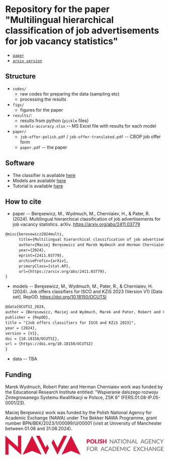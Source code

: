 # Repository for the paper "Multilingual hierarchical classification of job advertisements for job vacancy statistics"

+ [`paper`](paper/paper-hierarchical-job-classifier.pdf)
+ [`arxiv version`](https://arxiv.org/abs/2411.03779)

## Structure

-   `codes/` 
    - raw codes for preparing the data (sampling etc)
    - processing the results
-   `figs/`
     - figures for the paper
-   `results/`:
    - results from python (`pickle` files)
    - `models-accuracy.xlsx` -- MS Excel file with results for each model
-   `paper/`
    - `job-offer-polish.pdf` / `job-offer-translated.pdf` -- CBOP job offer form
    - `paper.pdf` -- the paper
    
## Software

- The classifier is available [here](https://github.com/OJALAB/job-ads-classifier)
- Models are available [here](https://repod.icm.edu.pl/dataset.xhtml?persistentId=doi:10.18150/OCUTSI)
- Tutorial is available [here](https://colab.research.google.com/drive/1a425aagT0lczRxXPWoUlf5aFxUII37nh?usp=sharing) 

## How to cite

-   paper -- Beręsewicz, M., Wydmuch, M., Cherniaiev, H., & Pater, R. (2024). Multilingual hierarchical classification of job advertisements for job vacancy statistics. arXiv. https://arxiv.org/abs/2411.03779


```tex
@misc{beresewicz2024multi,
      title={Multilingual hierarchical classification of job advertisements for job vacancy statistics}, 
      author={Maciej Beręsewicz and Marek Wydmuch and Herman Cherniaiev and Robert Pater},
      year={2024},
      eprint={2411.03779},
      archivePrefix={arXiv},
      primaryClass={stat.AP},
      url={https://arxiv.org/abs/2411.03779}, 
}
```

-   models -- Beręsewicz, M., Wydmuch, M., Pater, R., & Cherniaiev, H. (2024). Job offers classifiers for ISCO and KZiS 2023 (Version V1) [Data set]. RepOD. https://doi.org/10.18150/OCUTSI


```tex
@data{OCUTSI_2024,
author = {Beręsewicz, Maciej and Wydmuch, Marek and Pater, Robert and Cherniaiev, Herman},
publisher = {RepOD},
title = "{Job offers classifiers for ISCO and KZiS 2023}",
year = {2024},
version = {V1},
doi = {10.18150/OCUTSI},
url = {https://doi.org/10.18150/OCUTSI}
}
```

-   data -- TBA

## Funding

Marek Wydmuch, Robert Pater and Herman Cherniaiev work was funded by the Educational Research Institute entitled: "Wspieranie dalszego rozwoju Zintegrowanego Systemu Kwalifikacji w Polsce, ZSK 6" (FERS.01.08-IP.05-0001/23).

Maciej Beręsewicz work was funded by the Polish National Agency for Academic Exchange (NAWA) under The Bekker NAWA Programme, grant number BPN/BEK/2023/1/00099/U/00001 (visit at University of Manchester between 01.06 and 31.08.2024).

[![](https://raw.githubusercontent.com/OJALAB/CBOP-datasets/main/docs/logo-nawa.png)](https://nawa.gov.pl/en/)
